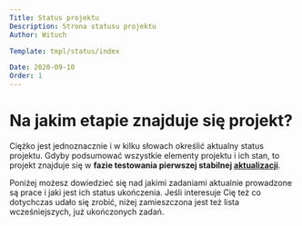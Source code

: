```yaml
---
Title: Status projektu
Description: Strona statusu projektu
Author: Wituch

Template: tmpl/status/index

Date: 2020-09-10
Order: 1
---
```


# Na jakim etapie znajduje się projekt?

Ciężko jest jednoznacznie i w kilku słowach określić aktualny status projektu. Gdyby podsumować wszystkie elementy projektu i ich stan, to projekt znajduje się w  **fazie testowania pierwszej stabilnej [aktualizacji](updates/)**.

Poniżej możesz dowiedzieć się nad jakimi zadaniami aktualnie prowadzone są prace i jaki jest ich status ukończenia. Jeśli interesuje Cię też co dotychczas udało się zrobić, niżej zamieszczona jest też lista wcześniejszych, już ukończonych zadań.
